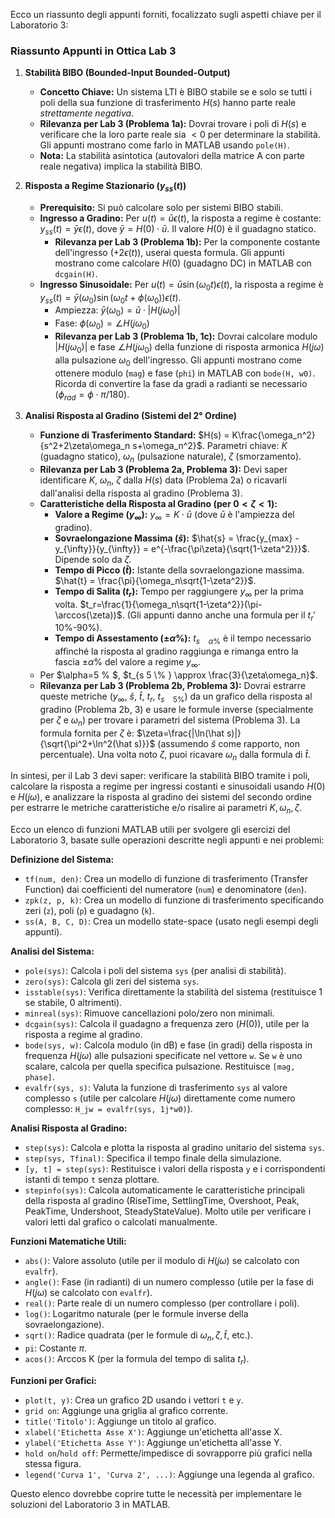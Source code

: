 Ecco un riassunto degli appunti forniti, focalizzato sugli aspetti chiave per il Laboratorio 3:

### Riassunto Appunti in Ottica Lab 3

1.  **Stabilità BIBO (Bounded-Input Bounded-Output)**
    * **Concetto Chiave:** Un sistema LTI è BIBO stabile se e solo se tutti i poli della sua funzione di trasferimento $H(s)$ hanno parte reale *strettamente negativa*.
    * **Rilevanza per Lab 3 (Problema 1a):** Dovrai trovare i poli di $H(s)$ e verificare che la loro parte reale sia $< 0$ per determinare la stabilità. Gli appunti mostrano come farlo in MATLAB usando `pole(H)`.
    * **Nota:** La stabilità asintotica (autovalori della matrice A con parte reale negativa) implica la stabilità BIBO.

2.  **Risposta a Regime Stazionario ($y_{ss}(t)$)**
    * **Prerequisito:** Si può calcolare solo per sistemi BIBO stabili.
    * **Ingresso a Gradino:** Per $u(t) = \bar{u}\epsilon(t)$, la risposta a regime è costante: $y_{ss}(t) = \bar{y}\epsilon(t)$, dove $\bar{y} = H(0) \cdot \bar{u}$. Il valore $H(0)$ è il guadagno statico.
        * **Rilevanza per Lab 3 (Problema 1b):** Per la componente costante dell'ingresso ($+2\epsilon(t)$), userai questa formula. Gli appunti mostrano come calcolare $H(0)$ (guadagno DC) in MATLAB con `dcgain(H)`.
    * **Ingresso Sinusoidale:** Per $u(t) = \bar{u}\sin(\omega_0 t)\epsilon(t)$, la risposta a regime è $y_{ss}(t) = \bar{y}(\omega_0)\sin(\omega_0 t + \phi(\omega_0))\epsilon(t)$.
        * Ampiezza: $\bar{y}(\omega_0) = \bar{u} \cdot |H(j\omega_0)|$
        * Fase: $\phi(\omega_0) = \angle H(j\omega_0)$
        * **Rilevanza per Lab 3 (Problema 1b, 1c):** Dovrai calcolare modulo $|H(j\omega_0)|$ e fase $\angle H(j\omega_0)$ della funzione di risposta armonica $H(j\omega)$ alla pulsazione $\omega_0$ dell'ingresso. Gli appunti mostrano come ottenere modulo (`mag`) e fase (`phi`) in MATLAB con `bode(H, w0)`. Ricorda di convertire la fase da gradi a radianti se necessario ($\phi_{rad} = \phi \cdot \pi / 180$).

3.  **Analisi Risposta al Gradino (Sistemi del 2° Ordine)**
    * **Funzione di Trasferimento Standard:** $H(s) = K\frac{\omega_n^2}{s^2+2\zeta\omega_n s+\omega_n^2}$. Parametri chiave: $K$ (guadagno statico), $\omega_n$ (pulsazione naturale), $\zeta$ (smorzamento).
    * **Rilevanza per Lab 3 (Problema 2a, Problema 3):** Devi saper identificare $K$, $\omega_n$, $\zeta$ dalla $H(s)$ data (Problema 2a) o ricavarli dall'analisi della risposta al gradino (Problema 3).
    * **Caratteristiche della Risposta al Gradino (per $0 < \zeta < 1$):**
        * **Valore a Regime ($y_\infty$):** $y_\infty = K \cdot \bar{u}$ (dove $\bar{u}$ è l'ampiezza del gradino).
        * **Sovraelongazione Massima ($\hat{s}$):** $\hat{s} = \frac{y_{max} - y_{\infty}}{y_{\infty}} = e^{-\frac{\pi\zeta}{\sqrt{1-\zeta^2}}}$. Dipende solo da $\zeta$.
        * **Tempo di Picco ($\hat{t}$):** Istante della sovraelongazione massima. $\hat{t} = \frac{\pi}{\omega_n\sqrt{1-\zeta^2}}$.
        * **Tempo di Salita ($t_r$):** Tempo per raggiungere $y_\infty$ per la prima volta. $t_r=\frac{1}{\omega_n\sqrt{1-\zeta^2}}(\pi-\arccos(\zeta))$. (Gli appunti danno anche una formula per il $t_r'$ 10%-90%).
       * **Tempo di Assestamento ($\pm\alpha \%$):** $t_{s \quad \alpha \% }$ è il tempo necessario affinché la risposta al gradino raggiunga e rimanga entro la fascia $\pm \alpha \%$ del valore a regime $y_\infty$.
    * Per $\alpha=5 \% $, $t_{s 5 \% } \approx \frac{3}{\zeta\omega_n}$.
    * **Rilevanza per Lab 3 (Problema 2b, Problema 3):** Dovrai estrarre queste metriche ($y_\infty$, $\hat{s}$, $\hat{t}$, $t_r$, $t_{s \quad 5 \% }$) da un grafico della risposta al gradino (Problema 2b, 3) e usare le formule inverse (specialmente per $\zeta$ e $\omega_n$) per trovare i parametri del sistema (Problema 3). La formula fornita per $\zeta$ è: $\zeta=\frac{|\ln(\hat s)|}{\sqrt{\pi^2+\ln^2(\hat s)}}$ (assumendo $\hat{s}$ come rapporto, non percentuale). Una volta noto $\zeta$, puoi ricavare $\omega_n$ dalla formula di $\hat{t}$.


In sintesi, per il Lab 3 devi saper: verificare la stabilità BIBO tramite i poli, calcolare la risposta a regime per ingressi costanti e sinusoidali usando $H(0)$ e $H(j\omega)$, e analizzare la risposta al gradino dei sistemi del secondo ordine per estrarre le metriche caratteristiche e/o risalire ai parametri $K, \omega_n, \zeta$.

Ecco un elenco di funzioni MATLAB utili per svolgere gli esercizi del Laboratorio 3, basate sulle operazioni descritte negli appunti e nei problemi:

**Definizione del Sistema:**

* `tf(num, den)`: Crea un modello di funzione di trasferimento (Transfer Function) dai coefficienti del numeratore (`num`) e denominatore (`den`).
* `zpk(z, p, k)`: Crea un modello di funzione di trasferimento specificando zeri (`z`), poli (`p`) e guadagno (`k`).
* `ss(A, B, C, D)`: Crea un modello state-space (usato negli esempi degli appunti).

**Analisi del Sistema:**

* `pole(sys)`: Calcola i poli del sistema `sys` (per analisi di stabilità).
* `zero(sys)`: Calcola gli zeri del sistema `sys`.
* `isstable(sys)`: Verifica direttamente la stabilità del sistema (restituisce 1 se stabile, 0 altrimenti).
* `minreal(sys)`: Rimuove cancellazioni polo/zero non minimali.
* `dcgain(sys)`: Calcola il guadagno a frequenza zero ($H(0)$), utile per la risposta a regime al gradino.
* `bode(sys, w)`: Calcola modulo (in dB) e fase (in gradi) della risposta in frequenza $H(j\omega)$ alle pulsazioni specificate nel vettore `w`. Se `w` è uno scalare, calcola per quella specifica pulsazione. Restituisce `[mag, phase]`.
* `evalfr(sys, s)`: Valuta la funzione di trasferimento `sys` al valore complesso `s` (utile per calcolare $H(j\omega)$ direttamente come numero complesso: `H_jw = evalfr(sys, 1j*w0)`).

**Analisi Risposta al Gradino:**

* `step(sys)`: Calcola e plotta la risposta al gradino unitario del sistema `sys`.
* `step(sys, Tfinal)`: Specifica il tempo finale della simulazione.
* `[y, t] = step(sys)`: Restituisce i valori della risposta `y` e i corrispondenti istanti di tempo `t` senza plottare.
* `stepinfo(sys)`: Calcola automaticamente le caratteristiche principali della risposta al gradino (RiseTime, SettlingTime, Overshoot, Peak, PeakTime, Undershoot, SteadyStateValue). Molto utile per verificare i valori letti dal grafico o calcolati manualmente.

**Funzioni Matematiche Utili:**

* `abs()`: Valore assoluto (utile per il modulo di $H(j\omega)$ se calcolato con `evalfr`).
* `angle()`: Fase (in radianti) di un numero complesso (utile per la fase di $H(j\omega)$ se calcolato con `evalfr`).
* `real()`: Parte reale di un numero complesso (per controllare i poli).
* `log()`: Logaritmo naturale (per le formule inverse della sovraelongazione).
* `sqrt()`: Radice quadrata (per le formule di $\omega_n, \zeta, \hat{t}$, etc.).
* `pi`: Costante $\pi$.
* `acos()`: Arccos K (per la formula del tempo di salita $t_r$).

**Funzioni per Grafici:**

* `plot(t, y)`: Crea un grafico 2D usando i vettori `t` e `y`.
* `grid on`: Aggiunge una griglia al grafico corrente.
* `title('Titolo')`: Aggiunge un titolo al grafico.
* `xlabel('Etichetta Asse X')`: Aggiunge un'etichetta all'asse X.
* `ylabel('Etichetta Asse Y')`: Aggiunge un'etichetta all'asse Y.
* `hold on`/`hold off`: Permette/impedisce di sovrapporre più grafici nella stessa figura.
* `legend('Curva 1', 'Curva 2', ...)`: Aggiunge una legenda al grafico.

Questo elenco dovrebbe coprire tutte le necessità per implementare le soluzioni del Laboratorio 3 in MATLAB.





